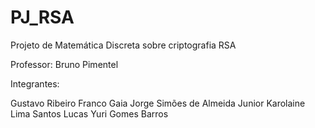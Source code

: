 # PJ_RSA
Projeto de Matemática Discreta sobre criptografia RSA


Professor: Bruno Pimentel

Integrantes:

Gustavo Ribeiro Franco Gaia
Jorge Simões de Almeida Junior
Karolaine Lima Santos
Lucas Yuri Gomes Barros
